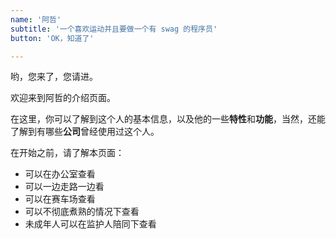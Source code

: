 ```yaml
---
name: '阿哲'
subtitle: '一个喜欢运动并且要做一个有 swag 的程序员'
button: 'OK，知道了'

---
```


哟，您来了，您请进。

欢迎来到阿哲的介绍页面。

在这里，你可以了解到这个人的基本信息，以及他的一些**特性**和**功能**，当然，还能了解到有哪些**公司**曾经使用过这个人。

在开始之前，请了解本页面：

* 可以在办公室查看
* 可以一边走路一边看
* 可以在赛车场查看
* 可以不彻底煮熟的情况下查看
* 未成年人可以在监护人陪同下查看
